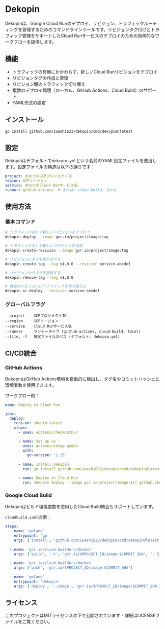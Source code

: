 # Dekopin

Dekopinは、Google Cloud Runのデプロイ、リビジョン、トラフィックルーティングを管理するためのコマンドラインツールです。リビジョンタグ付けとトラフィック管理をサポートしたCloud Runサービスのデプロイのための効率的なワークフローを提供します。

## 機能

- トラフィックの有無にかかわらず、新しいCloud Runリビジョンをデプロイ
- リビジョンタグの作成と管理
- リビジョン間のトラフィック切り替え
- 複数のデプロイ環境（ローカル、GitHub Actions、Cloud Build）のサポート
- YAML形式の設定

## インストール

```bash
go install github.com/iwashi623/dekopin/cmd/dekopin@latest
```

## 設定

Dekopinはデフォルトで`dekopin.yml`という名前のYAML設定ファイルを使用します。設定ファイルの構造は以下の通りです：

```yaml
project: あなたのGCPプロジェクトID
region: GCPリージョン
service: あなたのCloud Runサービス名
runner: github-actions  # または: cloud-build, local
```

## 使用方法

### 基本コマンド

```bash
# トラフィックありで新しいリビジョンをデプロイ
dekopin deploy --image gcr.io/project/image:tag

# トラフィックなしで新しいリビジョンを作成
dekopin create-revision --image gcr.io/project/image:tag

# リビジョンにタグを割り当てる
dekopin create-tag --tag v1.0.0 --revision service-abcdef

# リビジョンからタグを削除する
dekopin remove-tag --tag v1.0.0

# 特定のリビジョンにトラフィックを切り替える
dekopin sr-deploy --revision service-abcdef
```

### グローバルフラグ

```
--project    GCPプロジェクトID
--region     GCPリージョン
--service    Cloud Runサービス名
--runner     ランナータイプ (github-actions, cloud-build, local)
--file, -f   設定ファイルのパス (デフォルト: dekopin.yml)
```

## CI/CD統合

### GitHub Actions

DekopinはGitHub Actions環境を自動的に検出し、タグ名やコミットハッシュに環境変数を使用できます。

ワークフロー例：

```yaml
name: Deploy to Cloud Run

jobs:
  deploy:
    runs-on: ubuntu-latest
    steps:
      - uses: actions/checkout@v3
      
      - name: Set up Go
        uses: actions/setup-go@v4
        with:
          go-version: '1.23'
          
      - name: Install Dekopin
        run: go install github.com/iwashi623/dekopin/cmd/dekopin@latest
        
      - name: Deploy to Cloud Run
        run: dekopin deploy --image gcr.io/project/image:${{ github.sha }}
```

### Google Cloud Build

Dekopinはビルド環境変数を使用したCloud Build統合もサポートしています。

`cloudbuild.yaml`の例：

```yaml
steps:
  - name: 'golang'
    entrypoint: 'go'
    args: ['install', 'github.com/iwashi623/dekopin/cmd/dekopin@latest']
  
  - name: 'gcr.io/cloud-builders/docker'
    args: ['build', '-t', 'gcr.io/$PROJECT_ID/image:$COMMIT_SHA', '.']
  
  - name: 'gcr.io/cloud-builders/docker'
    args: ['push', 'gcr.io/$PROJECT_ID/image:$COMMIT_SHA']
  
  - name: 'golang'
    entrypoint: 'dekopin'
    args: ['deploy', '--image', 'gcr.io/$PROJECT_ID/image:$COMMIT_SHA']
```

## ライセンス

このプロジェクトはMITライセンスの下で公開されています - 詳細はLICENSEファイルをご覧ください。 
